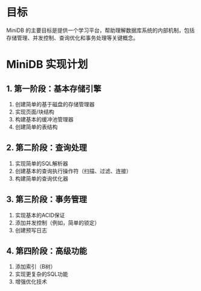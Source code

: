 # 目标
MiniDB 的主要目标是提供一个学习平台，帮助理解数据库系统的内部机制，包括存储管理、并发控制、查询优化和事务处理等关键概念。


# MiniDB 实现计划

## 1. 第一阶段：基本存储引擎
1. 创建简单的基于磁盘的存储管理器
2. 实现页面/块结构
3. 构建基本的缓冲池管理器
4. 创建简单的表结构

## 2. 第二阶段：查询处理
1. 实现简单的SQL解析器
2. 创建基本的查询执行操作符（扫描、过滤、连接）
3. 构建简单的查询优化器

## 3. 第三阶段：事务管理
1. 实现基本的ACID保证
2. 添加并发控制（例如，简单的锁定）
3. 创建预写日志

## 4. 第四阶段：高级功能
1. 添加索引（B树）
2. 实现更复杂的SQL功能
3. 增强优化技术
